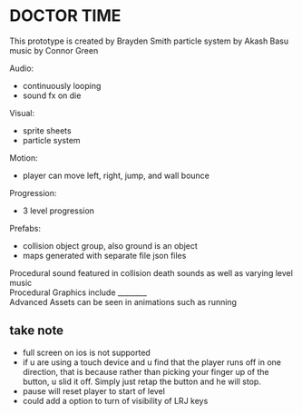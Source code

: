 # DOCTOR TIME #  
This prototype is created by Brayden Smith
particle system by Akash Basu  
music by Connor Green  
  
Audio: 
- continuously looping  
- sound fx on die
  

Visual:  
- sprite sheets  
- particle system  
  

Motion:  
- player can move left, right, jump, and wall bounce  
  
  
Progression:
- 3 level progression
  
Prefabs:  
- collision object group, also ground is an object  
- maps generated with separate file json files  
  
  
Procedural sound featured in collision death sounds as well as varying level music  
Procedural Graphics include ________  
Advanced Assets can be seen in animations such as running
  
  
## take note ##  
- full screen on ios is not supported  
- if u are using a touch device and u find that the player runs off in one direction, that is because rather than picking your finger up of the button, u slid it off. Simply just retap the button and he will stop.  
- pause will reset player to start of level  
- could add a option to turn of visibility of LRJ keys